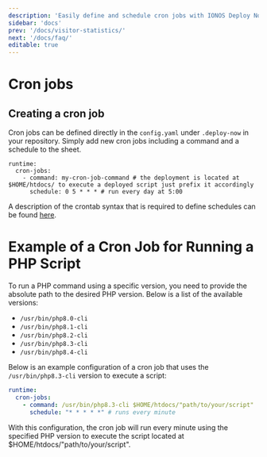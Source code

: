 ```yaml
---
description: 'Easily define and schedule cron jobs with IONOS Deploy Now directly from your GitHub repository.'
sidebar: 'docs'
prev: '/docs/visitor-statistics/'
next: '/docs/faq/'
editable: true
---
```


# Cron jobs

## Creating a cron job
Cron jobs can be defined directly in the `config.yaml` under `.deploy-now` in your repository. Simply add new cron jobs including a command and a schedule to the sheet. 

```
runtime:
  cron-jobs:
    - command: my-cron-job-command # the deployment is located at $HOME/htdocs/ to execute a deployed script just prefix it accordingly
      schedule: 0 5 * * * # run every day at 5:00
```

A description of the crontab syntax that is required to define schedules can be found [here](https://www.adminschoice.com/crontab-quick-reference).

# Example of a Cron Job for Running a PHP Script

To run a PHP command using a specific version, you need to provide the absolute path to the desired PHP version. Below is a list of the available versions:

- `/usr/bin/php8.0-cli`
- `/usr/bin/php8.1-cli`
- `/usr/bin/php8.2-cli`
- `/usr/bin/php8.3-cli`
- `/usr/bin/php8.4-cli`

Below is an example configuration of a cron job that uses the `/usr/bin/php8.3-cli` version to execute a script:

```yaml
runtime:
  cron-jobs:
    - command: /usr/bin/php8.3-cli $HOME/htdocs/"path/to/your/script"
      schedule: "* * * * *" # runs every minute
```
With this configuration, the cron job will run every minute using the specified PHP version to execute the script located at $HOME/htdocs/"path/to/your/script".
